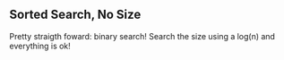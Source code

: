 ## Sorted Search, No Size

Pretty straigth foward: binary search! Search the size using a log(n)
and everything is ok!
